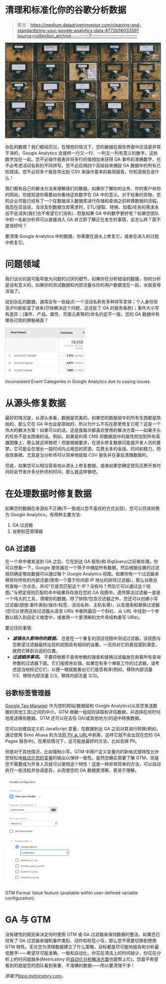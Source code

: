 # 清理和标准化你的谷歌分析数据

> 原文：<https://medium.datadriveninvestor.com/cleaning-and-standardizing-your-google-analytics-data-8772b5603359?source=collection_archive---------7----------------------->

![](img/fa9e413eb61210a05c07ae233e29a912.png)

杂乱的数据？我们都经历过。在理想的情况下，您的数据在报告界面中应该是非常干净的。Google Analytics 会提供一行又一行、一列又一列有意义的数字，这些数字加在一起。您不必操作报表并将多行的值相加来获得 GA 事件的准确数字，也不必考虑活动名称的不同拼写。您不必应用四个高级段来捕捉 GA 数据中的所有已知错误。您不必将多个报告导出到 CSV 来操作基本的每周报告。你知道我在说什么！

我们都有自己的解决方法来理解我们的数据。如果你了解你的业务、你的客户和你的网站，你就知道你需要如何看待这些数字在 GA 中的意义。对于较重的货物，您的企业可能已经有了一个在数据进入数据库进行存储和查询之前转换数据的流程。我现在应该说，当涉及到数据仓库需求时，ETL(提取、转换、加载)任务的需求永远不会消失(我们也不希望它们消失)…但是如果 GA 中的数字更好呢？如果您团队中的一名新分析师可以直接进入 GA 并立即了解正在发生的事情，会怎么样？那不是很好吗？

要清理 Google Analytics 中的数据，你需要在源头上修复它，或者在进入的过程中修复它。

# 问题领域

我们谈论的是可能导致大问题的讨厌的细节。如果你在分析错误的数据，你的分析是没有意义的。如果你的测试数据和内部流量与你的用户数据混在一起，水就变得浑浊了。

说到杂乱的数据，通常会有一些疑点:一个活动名称有多种拼写变体；个人身份信息(PII)偷偷溜了进来(尽快解决这个问题，这违反了 GA 的服务条款)；事件大小写有差异；(事件、产品、属性、页面元素等的)命名约定不一致。您的 GA 数据中有哪些已知的罪魁祸首？

![](img/e264f4666844a4e53f7e84cf1316cd88.png)

Inconsistent Event Categories in Google Analytics due to casing issues.

# 从源头修复数据

最好的情况是，从源头来看，数据是完美的。如果您的数据层中的所有东西都是原始的，那么它在 GA 中也会是原始的，所以为什么不先在那里修复它呢？这是一个伟大的解决方案！如果可以的话，这是我每次都喜欢使用的解决方案——如果手头的任务不是太困难的话。例如，如果是利用 CMS 将数据层中的属性附加到所有英雄图像上，那么就这样做吧！但是根据要求，在源头修复数据可能是开发人员的噩梦。它可能会在很长一段时间内占用您的资源，花费太多的金钱、时间和精力，而收效甚微，尤其是当分析师可以简单地提取 CSV 报告并在事后清理数据时。

但是，如果您可以相当容易地从源头上修复数据，或者如果您确定预先花费开发时间将会节省许多分析师的时间，那么就这样做吧。

# 在处理数据时修复数据

如果您的数据在来源处不正确(不一致或以您不喜欢的方式出现)，您可以将其转换为 Google Analytics。有两种主要方法:

1.  GA 过滤器
2.  谷歌标签管理器

## GA 过滤器

在一个命中被发送到 GA 之后，它在到达 GA 报告(和 BigQuery)之前被处理。你可以想象一下，Google 服务器在一个筛子中捕捉所有数据，然后根据设置的过滤规则确定哪些数据可以通过每个 Google Analytics 视图。如果你有一个过滤器来移除你所有的内部流量(使用一个基于你内部 IP 地址的排除过滤器)，那么谷歌会检查每一次点击，并问“它是否匹配这个 IP？没有吗？然后它可以通过这个视图。”与预定规则匹配的命中结果将存放在您的 GA 视图中。遗传算法过滤器一直是一个伟大的工具，清理你的数据。除了排除/包含过滤器之外，您还可以创建小写过滤器(想想:事件类别/操作/标签、活动名称、主机名等)，以及搜索和替换过滤器(您可以使用这些过滤器从请求 URIs 中删除最后一个斜杠，从 URL 中找到一个参数以插入到自定义维度中，或者用一个更清晰的文件夹结构重写 URIs)。

要记住的事情:

*   ***滤镜永久影响你的数据。*** 总是在一个重复的测试视图中测试过滤器，该视图与您希望过滤器最终出现的视图具有相同的设置。一旦你对它的表现感到满意，就把它移到合适的位置。
*   ***过滤顺序事项。*** 不要将依赖于查询参数的搜索和替换过滤器放在剥离所有查询参数的过滤器下面。它们按顺序处理。如果您有多个串联工作的过滤器，请考虑适当地标记它们，以便一眼就能看出它们是否有序(例如，移除内部流量 1/3、移除内部流量 2/3、移除内部流量 3/3)。

## 谷歌标签管理器

[Google Tag Manager](https://tagmanager.google.com/) 作为您的网站/数据层和 Google Analytics(以及您发送数据的其他工具)之间的中介。GTM 根据一组规则读取和评估数据，并选择在何时何地发送哪些数据。GTM 还可以在去往 GA(或其他地方)的途中转换数据。

您可以创建自定义的 JavaScript 变量，在数据到达 GA 之前对其进行转换(例如，通过使用 Simo Ahava 的方法[将 PII 从 URL](https://www.simoahava.com/gtm-tips/remove-pii-google-analytics-hits/)中剥离，这样它就不会出现在您的 GA Pages 报告中)。在某些情况下，这可能是最好的方法，比如去掉 PII。

但是对于其他情况，比如强制小写，GTM 中用户定义变量内的新格式值特性允许您轻松地[格式化您的变量](https://support.google.com/tagmanager/answer/9121006?hl=en)的输出以保持一致性。虽然您确实需要了解 GTM，但是您不需要成为开发人员就可以使用这个特性！这是一种非常简单的方法，可以自动执行一些流程并协调差异，从而使您的 GA 数据更清晰、更易于理解。

![](img/ae8ef362152aa5d9c4d987ce32e095ff.png)

GTM Format Value feature (available within user-defined variable configuration).

# GA 与 GTM

没有硬性的规则来决定何时使用 GTM 或 GA 过滤器来保持数据的整洁。如果您已经有了 GA 过滤器来强制事件类别、动作和标签小写，那么您不需要切换到使用 GTM 特性。无论您为清理数据建立了什么策略，目标都是尽可能地报告和分析最佳数字——希望尽可能准确、一致和自动化。你花在清洁上的时间越少，你花在分析上的时间就越多(Metricstory 的[自动化分析解决方案](https://metricstory.com/product?utm_medium=ref&utm_source=medium.com&utm_campaign=ga+gtm+blog)也能帮上忙)。您最不希望看到的就是您的团队看到笨重、不准确的数据——所以要清理干净！

*原载于*[*blog.metricstory.com*](https://blog.metricstory.com/blog/cleaning-and-standardizing-your-google-analytics-data?utm_medium=ref&utm_source=medium.com&utm_campaign=ga+gtm+blog)*。*